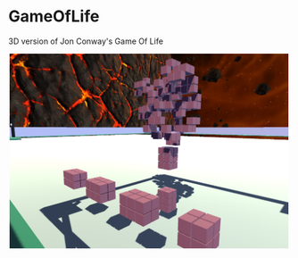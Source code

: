# GameOfLife
3D version of Jon Conway's Game Of Life

<p align="center">
  <img src="Screenshots/Screen Shot 2016-05-14 at 08.37.08.png" width="500"/>
</p>

